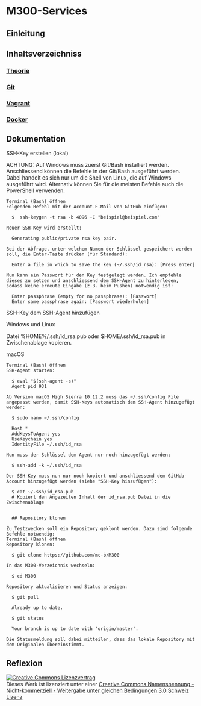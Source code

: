 # M300-Services

## Einleitung

## Inhaltsverzeichniss  

### [Theorie](M300/Theorie.md "Theorie")

### [Git](M300-Services/M300/Git.md "Git")

### [Vagrant](M300-Services/M300/Vagrant.md "Vagrant")

### [Docker](M300/Docker.md "Docker")

## Dokumentation
SSH-Key erstellen (lokal)

ACHTUNG: Auf Windows muss zuerst Git/Bash installiert werden. Anschliessend können die Befehle in der Git/Bash ausgeführt werden. Dabei handelt es sich nur um die Shell von Linux, die auf Windows ausgeführt wird. Alternativ können Sie für die meisten Befehle auch die PowerShell verwenden.

    Terminal (Bash) öffnen
    Folgenden Befehl mit der Account-E-Mail von GitHub einfügen:

      $  ssh-keygen -t rsa -b 4096 -C "beispiel@beispiel.com"

    Neuer SSH-Key wird erstellt:

      Generating public/private rsa key pair.

    Bei der Abfrage, unter welchem Namen der Schlüssel gespeichert werden soll, die Enter-Taste drücken (für Standard):

      Enter a file in which to save the key (~/.ssh/id_rsa): [Press enter]

    Nun kann ein Passwort für den Key festgelegt werden. Ich empfehle dieses zu setzen und anschliessend dem SSH-Agent zu hinterlegen, sodass keine erneute Eingabe (z.B. beim Pushen) notwendig ist:

      Enter passphrase (empty for no passphrase): [Passwort]
      Enter same passphrase again: [Passwort wiederholen]

SSH-Key dem SSH-Agent hinzufügen

Windows und Linux

Datei %HOME%/.ssh/id_rsa.pub oder $HOME/.ssh/id_rsa.pub in Zwischenablage kopieren.

macOS

    Terminal (Bash) öffnen
    SSH-Agent starten:

      $ eval "$(ssh-agent -s)"
      Agent pid 931

    Ab Version macOS High Sierra 10.12.2 muss das ~/.ssh/config File angepasst werden, damit SSH-Keys automatisch dem SSH-Agent hinzugefügt werden:

      $ sudo nano ~/.ssh/config
      
      Host *
      AddKeysToAgent yes
      UseKeychain yes
      IdentityFile ~/.ssh/id_rsa

    Nun muss der Schlüssel dem Agent nur noch hinzugefügt werden:

      $ ssh-add -k ~/.ssh/id_rsa

    Der SSH-Key muss nun nur noch kopiert und anschliessend dem GitHub-Account hinzugefügt werden (siehe "SSH-Key hinzufügen"):

      $ cat ~/.ssh/id_rsa.pub
      # Kopiert den Angezeiten Inhalt der id_rsa.pub Datei in die Zwischenablage
      
      
      ## Repository klonen

    Zu Testzwecken soll ein Repository geklont werden. Dazu sind folgende Befehle notwendig:
    Terminal (Bash) öffnen
    Repository klonen:

      $ git clone https://github.com/mc-b/M300

    In das M300-Verzeichnis wechseln:

      $ cd M300

    Repository aktualisieren und Status anzeigen:

      $ git pull

      Already up to date.

      $ git status

      Your branch is up to date with 'origin/master'.

    Die Statusmeldung soll dabei mitteilen, dass das lokale Repository mit dem Originalen übereinstimmt.

## Reflexion

<a rel="license" href="http://creativecommons.org/licenses/by-nc-sa/3.0/ch/"><img alt="Creative Commons Lizenzvertrag" style="border-width:0" src="https://i.creativecommons.org/l/by-nc-sa/3.0/ch/88x31.png" /></a><br />Dieses Werk ist lizenziert unter einer <a rel="license" href="http://creativecommons.org/licenses/by-nc-sa/3.0/ch/">Creative Commons Namensnennung - Nicht-kommerziell - Weitergabe unter gleichen Bedingungen 3.0 Schweiz Lizenz</a>
